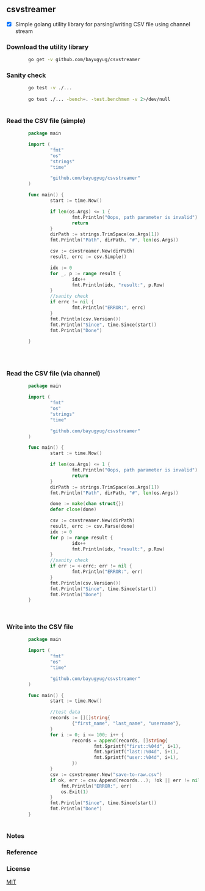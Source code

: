 ## csvstreamer

* [x] Simple golang utility library for parsing/writing CSV file using channel stream


### Download the utility library


```sh
		go get -v github.com/bayugyug/csvstreamer
```

### Sanity check


```sh	    
		go test -v ./...
		
		go test ./... -bench=. -test.benchmem -v 2>/dev/null
		 
```


### Read the CSV file (simple)

```go	    
		package main

		import (
				"fmt"
				"os"
				"strings"
				"time"

				"github.com/bayugyug/csvstreamer"
		)

		func main() {
				start := time.Now()

				if len(os.Args) <= 1 {
						fmt.Println("Oops, path parameter is invalid")
						return
				}
				dirPath := strings.TrimSpace(os.Args[1])
				fmt.Println("Path", dirPath, "#", len(os.Args))

				csv := csvstreamer.New(dirPath)
				result, errc := csv.Simple()

				idx := 0
				for _, p := range result {
						idx++
						fmt.Println(idx, "result:", p.Row)
				}
				//sanity check
				if errc != nil {
						fmt.Println("ERROR:", errc)
				}
				fmt.Println(csv.Version())
				fmt.Println("Since", time.Since(start))
				fmt.Println("Done")

		}


		 
```



### Read the CSV file (via channel)

```go	    
		package main

		import (
				"fmt"
				"os"
				"strings"
				"time"

				"github.com/bayugyug/csvstreamer"
		)

		func main() {
				start := time.Now()

				if len(os.Args) <= 1 {
						fmt.Println("Oops, path parameter is invalid")
						return
				}
				dirPath := strings.TrimSpace(os.Args[1])
				fmt.Println("Path", dirPath, "#", len(os.Args))

				done := make(chan struct{})
				defer close(done)

				csv := csvstreamer.New(dirPath)
				result, errc := csv.Parse(done)
				idx := 0
				for p := range result {
						idx++
						fmt.Println(idx, "result:", p.Row)
				}
				//sanity check
				if err := <-errc; err != nil {
						fmt.Println("ERROR:", err)
				}
				fmt.Println(csv.Version())
				fmt.Println("Since", time.Since(start))
				fmt.Println("Done")
		}

		 
```
	

### Write into the CSV file 

```go	    
		package main

		import (
				"fmt"
				"os"
				"time"

				"github.com/bayugyug/csvstreamer"
		)

		func main() {
				start := time.Now()

				//test data
				records := [][]string{
						{"first_name", "last_name", "username"},
				}
				for i := 0; i <= 100; i++ {
						records = append(records, []string{
								fmt.Sprintf("first::%04d", i+1),
								fmt.Sprintf("last::%04d", i+1),
								fmt.Sprintf("user::%04d", i+1),
						})
				}
				csv := csvstreamer.New("save-to-raw.csv")
				if ok, err := csv.Append(records...); !ok || err != nil {
					fmt.Println("ERROR:", err)
					os.Exit(1)
				}
				fmt.Println("Since", time.Since(start))
				fmt.Println("Done")
		}
		 
```
### Notes

	

### Reference


### License

[MIT](https://bayugyug.mit-license.org/)

